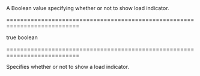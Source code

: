 <!--**
/*-------------------------------------------
    Auto-generated file. Do not modify.
-------------------------------------------

**-->
<!--d-->A Boolean value specifying whether or not to show load indicator.<!--/d-->
===========================================================================
<!--default-->true<!--/default-->
<!--type-->boolean<!--/type-->
===========================================================================

<!--shortDescription-->
Specifies whether or not to show a load indicator.
<!--/shortDescription-->

<!--fullDescription-->

<!--/fullDescription-->